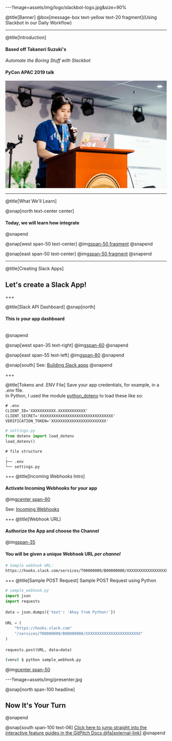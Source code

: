 ---?image=assets/img/logo/slackbot-logo.jpg&size=90%

@title[Banner]
@box[message-box text-yellow text-20 fragment](Using Slackbot in our Daily Workflow)

---
@title[Introduction]
#### Based off **Takanori Suzuki's**
*Automate the Boring Stuff with Slackbot*
#### PyCon APAC 2019 talk

![Takanori Suzuki](assets/img/takanory.jpg)

---
@title[What We'll Learn]

@snap[north text-center center]
#### Today, we will learn how integrate
@snapend

@snap[west span-50 text-center]
@img[span-50 fragment](assets/img/logo/slack-logo.png)
@snapend

@snap[east span-50 text-center]
@img[span-50 fragment](assets/img/logo/python-logo.png)
@snapend

---
@title[Creating Slack Apps]

## Let's create a Slack App!

+++

@title[Slack API Dashboard]
@snap[north]
#### This is your app dashboard
<br />
@snapend

@snap[west span-35 text-right]
@img[span-60](https://puu.sh/D1yjy/790b023b66.png)
@snapend

@snap[east span-55 text-left]
@img[span-80](https://puu.sh/D1vRL/66ea9878e9.png)
@snapend

@snap[south]
See: [Building Slack apps](https://api.slack.com/slack-apps)
@snapend

+++

@title[Tokens and .ENV File]
Save your app credentials, for example, in a *.env* file. <br />
In Python, I used the module [python_dotenv](https://github.com/theskumar/python-dotenv) to load these like so:

```Shell
# .env
CLIENT_ID='XXXXXXXXXXX.XXXXXXXXXXXX'
CLIENT_SECRET='XXXXXXXXXXXXXXXXXXXXXXXXXXXXXXXX'
VERIFICATION_TOKEN='XXXXXXXXXXXXXXXXXXXXXXXX'
```

```Python
# settings.py
from dotenv import load_dotenv
load_dotenv()
```

```Shell
# file structure
.
├── .env
└── settings.py
```

+++
@title[Incoming Webhooks Intro]
#### Activate Incoming Webhooks for your app
@img[center span-60](https://puu.sh/D1xTn/b301770221.png)

See: [Incoming Webhooks](https://api.slack.com/incoming-webhooks)

+++
@title[Webhook URL]
#### Authorize the App and choose the Channel
@img[span-35](https://puu.sh/D1xZX/958aca4ec9.png)

#### You will be given a **unique Webhook URL** *per channel*
```Bash
# Sample webhook URL:
https://hooks.slack.com/services/T00000000/B00000000/XXXXXXXXXXXXXXXXXXXXXXXX
```

+++
@title[Sample POST Request]
Sample POST Request using Python
```Python
# sample_webhook.py
import json
import requests

data = json.dumps({'text': 'Ahoy from Python!'})

URL = (
    "https://hooks.slack.com"
    "/services/T00000000/B00000000/XXXXXXXXXXXXXXXXXXXXXXXX"
)

requests.post(URL, data=data)
```
```Bash
(venv) $ python sample_webhook.py
```
@img[center span-50](https://puu.sh/D1ybm/da5515bfb4.png)


---?image=assets/img/presenter.jpg

@snap[north span-100 headline]
## Now It's Your Turn
@snapend

@snap[south span-100 text-06]
[Click here to jump straight into the interactive feature guides in the GitPitch Docs @fa[external-link]](https://gitpitch.com/docs/getting-started/tutorial/)
@snapend
